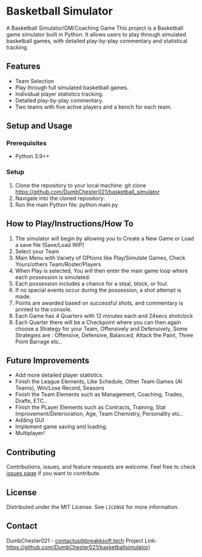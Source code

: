 # Basketball Simulator
A Basketball Simulator/GM/Coaching Game
This project is a Basketball game simulator built in Python. It allows users to play through simulated basketball games, with detailed play-by-play commentary and statistical tracking.

## Features

- Team Selection
- Play through full simulated basketball games.
- Individual player statistics tracking.
- Detailed play-by-play commentary.
- Two teams with five active players and a bench for each team.

## Setup and Usage

### Prerequisites

- Python 3.9++

### Setup

1. Clone the repository to your local machine: git clone https://github.com/DumbChester021/basketball_simulator
2. Navigate into the cloned repository:
3. Run the main Python file: python main.py


## How to Play/Instructions/How To

1. The simulator will begin by allowing you to Create a New Game or Load a save file (Save/Load WIP)
2. Select your Team
3. Main Menu with Variety of OPtions like Play/Simulate Games, Check Yours/others Team/Roster/Players
4. When Play is selected, You will then enter the main game loop where each possession is simulated.
5. Each possession includes a chance for a steal, block, or foul.
6. If no special events occur during the possession, a shot attempt is made.
7. Points are awarded based on successful shots, and commentary is printed to the console.
8. Each Game has 4 Quarters with 12 minutes each and 24secs shotclock
9. Each Quarter there will be a Checkpoint where you can then again choose a Strategy for your Team, Offensively and Defensively, Some Strategies are : Offensive, Defensive, Balanced, Attack the Paint, Three Point Barrage etc..

## Future Improvements

- Add more detailed player statistics.
- Finish the League Elements, Like Schedule, Other Team Games (AI Teams), Win/Lose Record, Seasons
- Finish the Team Elements such as Management, Coaching, Trades, Drafts, ETC..
- Finish the PLayer Elements such as Contracts, Training, Stat Improvement/Deterioration, Age, Team Chemistry, Personality etc..
- Adding GUI
- Implement game saving and loading.
- Multiplayer!

## Contributing

Contributions, issues, and feature requests are welcome. Feel free to check [issues page](https://github.com/DumbChester021/basketballsimulator/issues) if you want to contribute.

## License

Distributed under the MIT License. See `LICENSE` for more information.

## Contact

DumbChester021 - contactus@breakksoft.tech
Project Link: https://github.com/DumbChester021/basketballsimulator)

